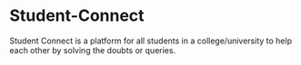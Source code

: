 # Student-Connect
Student Connect is a platform for all students in a college/university to help each other by solving the doubts or queries.
